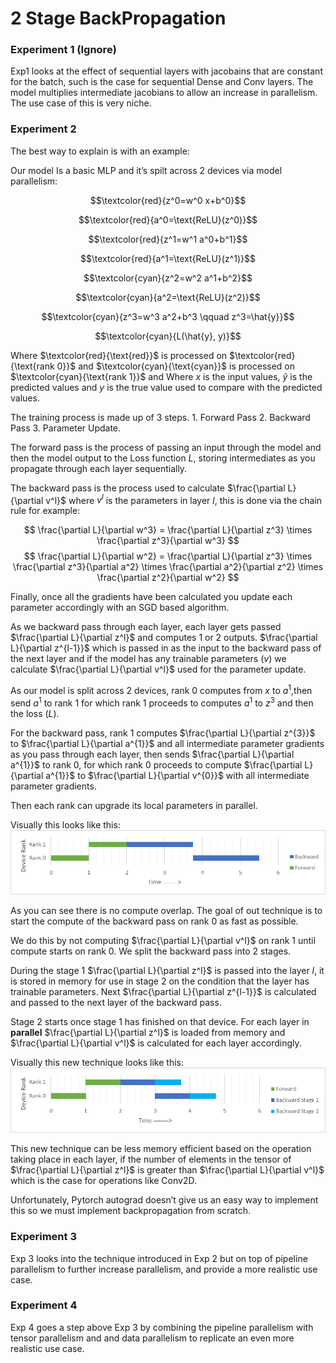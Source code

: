 <style TYPE="text/css">
code.has-jax {font: inherit; font-size: 100%; background: inherit; border: inherit;}
</style>
<script type="text/x-mathjax-config">
MathJax.Hub.Config({
    tex2jax: {
        inlineMath: [['$','$'], ['\\(','\\)']],
        skipTags: ['script', 'noscript', 'style', 'textarea', 'pre'] // removed 'code' entry
    }
});
MathJax.Hub.Queue(function() {
    var all = MathJax.Hub.getAllJax(), i;
    for(i = 0; i < all.length; i += 1) {
        all[i].SourceElement().parentNode.className += ' has-jax';
    }
});
</script>
<script type="text/javascript" src="https://cdnjs.cloudflare.com/ajax/libs/mathjax/2.7.4/MathJax.js?config=TeX-AMS_HTML-full"></script>



# 2 Stage BackPropagation

### Experiment 1 (Ignore)
Exp1 looks at the effect of sequential layers with jacobains that are constant for the batch, such is the case for sequential Dense and Conv layers. The model multiplies intermediate jacobians to allow an increase in parallelism. The use case of this is very niche.

### Experiment 2
The best way to explain is with an example:

Our model Is a basic MLP and it’s spilt across 2 devices via model parallelism:

$$\textcolor{red}{z^0=w^0 x+b^0}$$

$$\textcolor{red}{a^0=\text{ReLU}(z^0)}$$

$$\textcolor{red}{z^1=w^1 a^0+b^1}$$

$$\textcolor{red}{a^1=\text{ReLU}(z^1)}$$

$$\textcolor{cyan}{z^2=w^2 a^1+b^2}$$

$$\textcolor{cyan}{a^2=\text{ReLU}(z^2)}$$

$$\textcolor{cyan}{z^3=w^3 a^2+b^3 \qquad z^3=\hat{y}}$$

$$\textcolor{cyan}{L(\hat{y}, y)}$$

Where $\textcolor{red}{\text{red}}$ is processed on $\textcolor{red}{\text{rank 0}}$ and $\textcolor{cyan}{\text{cyan}}$ is processed on $\textcolor{cyan}{\text{rank 1}}$ and Where $x$ is the input values, $\hat{y}$ is the predicted values and $y$ is the true value used to compare with the predicted values.

The training process is made up of 3 steps. 1. Forward Pass 2. Backward Pass 3. Parameter Update.

The forward pass is the process of passing an input through the model and then the model output to the Loss function $L$, storing intermediates as you propagate through each layer sequentially.

The backward pass is the process used to calculate $\frac{\partial L}{\partial v^l}$ where $v^l$ is the parameters in layer $l$, this is done via the chain rule for example:

$$
\frac{\partial L}{\partial w^3} = 
\frac{\partial L}{\partial z^3} \times \frac{\partial z^3}{\partial w^3} 
$$
$$
\frac{\partial L}{\partial w^2} = 
\frac{\partial L}{\partial z^3} \times \frac{\partial z^3}{\partial a^2} \times
\frac{\partial a^2}{\partial z^2} \times \frac{\partial z^2}{\partial w^2} 
$$

Finally, once all the gradients have been calculated you update each parameter accordingly with an SGD based algorithm. 

As we backward pass through each layer, each layer gets passed $\frac{\partial L}{\partial z^l}$ and computes 1 or 2 outputs. $\frac{\partial L}{\partial z^{l-1}}$ which is passed in as the input to the backward pass of the next layer and if the model has any trainable parameters ($v$) we calculate $\frac{\partial L}{\partial v^l}$ used for the parameter update.

As our model is split across 2 devices, rank 0 computes from $x$ to $a^1$,then send $a^1$ to rank 1 for which rank 1 proceeds to computes $a^1$ to $z^3$ and then the loss ($L$). 

For the backward pass, rank 1 computes $\frac{\partial L}{\partial z^{3}}$ to $\frac{\partial L}{\partial a^{1}}$ and all intermediate parameter gradients as you pass through each layer, then sends $\frac{\partial L}{\partial a^{1}}$ to rank 0, for which rank 0 proceeds to compute $\frac{\partial L}{\partial a^{1}}$ to $\frac{\partial L}{\partial v^{0}}$ with all intermediate parameter gradients. 

Then each rank can upgrade its local parameters in parallel.

Visually this looks like this:
![Alt text](base_mp.png)

As you can see there is no compute overlap. The goal of out technique is to start the compute of the backward pass on rank 0 as fast as possible.

We do this by not computing $\frac{\partial L}{\partial v^l}$ on rank 1 until compute starts on rank 0. We split the backward pass into 2 stages. 

During the stage 1 $\frac{\partial L}{\partial z^l}$ is passed into the layer $l$, it is stored in memory for use in stage 2 on the condition that the layer has trainable parameters. Next $\frac{\partial L}{\partial z^{l-1}}$ is calculated and passed to the next layer of the backward pass.

Stage 2 starts once stage 1 has finished on that device. For each layer in **parallel** $\frac{\partial L}{\partial z^l}$ is loaded from memory and $\frac{\partial L}{\partial v^l}$ is calculated for each layer accordingly.

Visually this new technique looks like this:
![Alt text](smart_mp.png)

This new technique can be less memory efficient based on the operation taking place in each layer, if the number of elements in the tensor of $\frac{\partial L}{\partial z^l}$ is greater than $\frac{\partial L}{\partial v^l}$ which is the case for operations like Conv2D.

Unfortunately, Pytorch autograd doesn’t give us an easy way to implement this so we must implement backpropagation from scratch.

### Experiment 3
Exp 3 looks into the technique introduced in Exp 2 but on top of pipeline parallelism to further increase parallelism, and provide a more realistic use case.

### Experiment 4
Exp 4 goes a step above Exp 3 by combining the pipeline parallelism with tensor parallelism and and data parallelism to replicate an even more realistic use case.
